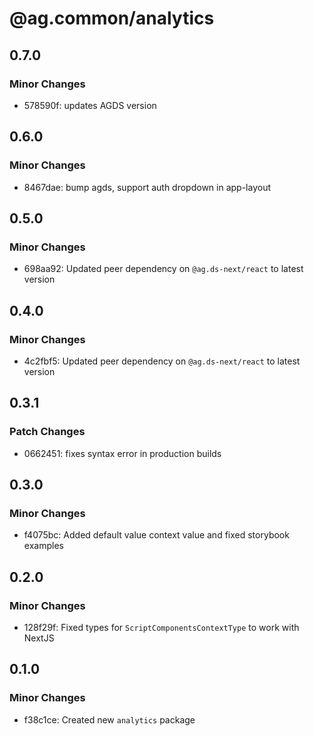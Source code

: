 # @ag.common/analytics

## 0.7.0

### Minor Changes

- 578590f: updates AGDS version

## 0.6.0

### Minor Changes

- 8467dae: bump agds, support auth dropdown in app-layout

## 0.5.0

### Minor Changes

- 698aa92: Updated peer dependency on `@ag.ds-next/react` to latest version

## 0.4.0

### Minor Changes

- 4c2fbf5: Updated peer dependency on `@ag.ds-next/react` to latest version

## 0.3.1

### Patch Changes

- 0662451: fixes syntax error in production builds

## 0.3.0

### Minor Changes

- f4075bc: Added default value context value and fixed storybook examples

## 0.2.0

### Minor Changes

- 128f29f: Fixed types for `ScriptComponentsContextType` to work with NextJS

## 0.1.0

### Minor Changes

- f38c1ce: Created new `analytics` package
